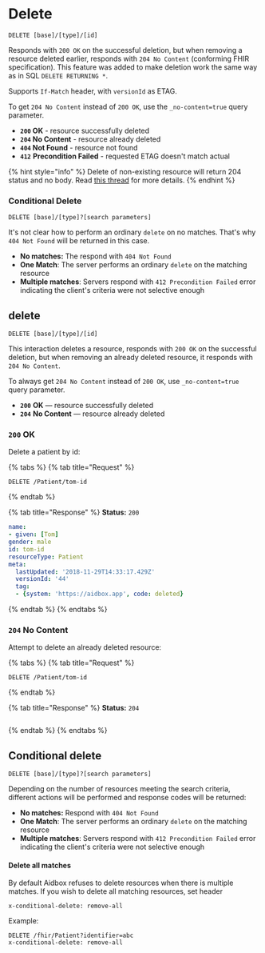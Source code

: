 # Delete

```
DELETE [base]/[type]/[id]
```

Responds with `200 OK` on the successful deletion, but when removing a resource deleted earlier, responds with `204 No Content` (conforming FHIR specification). This feature was added to make deletion work the same way as in SQL `DELETE RETURNING *`.

Supports `If-Match` header, with `versionId` as ETAG.

To get `204 No Content` instead of `200 OK`, use the `_no-content=true` query parameter.

* **`200` OK** - resource successfully deleted
* **`204` No Content** - resource already deleted
* **`404` Not Found** - resource not found
* **`412`** **Precondition Failed** - requested ETAG doesn't match actual

{% hint style="info" %}
Delete of non-existing resource will return 204 status and no body. Read [this thread](https://chat.fhir.org/#narrow/stream/179177-conformance/topic/Delete.20error.20codes) for more details.
{% endhint %}

### Conditional Delete

```
DELETE [base]/[type]?[search parameters]
```

It's not clear how to perform an ordinary `delete` on no matches. That's why `404 Not Found` will be returned in this case.

* **No matches:** The respond with `404 Not Found`
* **One Match**: The server performs an ordinary `delete` on the matching resource
* **Multiple matches**: Servers respond with `412 Precondition Failed` error indicating the client's criteria were not selective enough

## delete

```
DELETE [base]/[type]/[id]
```

This interaction deletes a resource, responds with `200 OK` on the successful deletion, but when removing an already deleted resource, it responds with `204 No Content`.

To always get `204 No Content` instead of `200 OK`, use `_no-content=true` query parameter.

* **`200`** **OK** — resource successfully deleted
* **`204`** **No Content** — resource already deleted

### `200` OK

Delete a patient by id:

{% tabs %}
{% tab title="Request" %}
```
DELETE /Patient/tom-id
```
{% endtab %}

{% tab title="Response" %}
**Status:** `200`

```yaml
name:
- given: [Tom]
gender: male
id: tom-id
resourceType: Patient
meta:
  lastUpdated: '2018-11-29T14:33:17.429Z'
  versionId: '44'
  tag:
  - {system: 'https://aidbox.app', code: deleted}
```
{% endtab %}
{% endtabs %}

### `204` No Content

Attempt to delete an already deleted resource:

{% tabs %}
{% tab title="Request" %}
```
DELETE /Patient/tom-id
```
{% endtab %}

{% tab title="Response" %}
**Status:** `204`

```
```
{% endtab %}
{% endtabs %}

## Conditional delete

```
DELETE [base]/[type]?[search parameters]
```

Depending on the number of resources meeting the search criteria, different actions will be performed and response codes will be returned:

* **No matches:** Respond with `404 Not Found`
* **One Match**: The server performs an ordinary `delete` on the matching resource
* **Multiple matches**: Servers respond with `412 Precondition Failed` error indicating the client's criteria were not selective enough

#### Delete all matches

By default Aidbox refuses to delete resources when there is multiple matches. If you wish to delete all matching resources, set header

```
x-conditional-delete: remove-all
```

Example:

```
DELETE /fhir/Patient?identifier=abc
x-conditional-delete: remove-all
```
